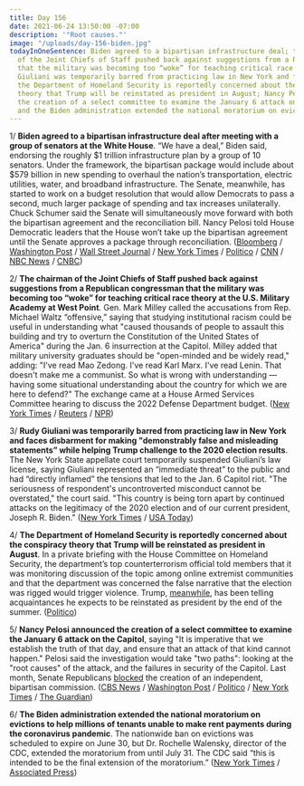 ```yaml
---
title: Day 156
date: 2021-06-24 13:50:00 -07:00
description: '"Root causes."'
image: "/uploads/day-156-biden.jpg"
todayInOneSentence: Biden agreed to a bipartisan infrastructure deal; the chairman
  of the Joint Chiefs of Staff pushed back against suggestions from a Republican congressman
  that the military was becoming too “woke” for teaching critical race theory; Rudy
  Giuliani was temporarily barred from practicing law in New York and faces disbarment;
  the Department of Homeland Security is reportedly concerned about the conspiracy
  theory that Trump will be reinstated as president in August; Nancy Pelosi announced
  the creation of a select committee to examine the January 6 attack on the Capitol;
  and the Biden administration extended the national moratorium on evictions.
---
```


1/ **Biden agreed to a bipartisan infrastructure deal after meeting with a group of senators at the White House**. “We have a deal,” Biden said, endorsing the roughly $1 trillion infrastructure plan by a group of 10 senators. Under the framework, the bipartisan package would include about $579 billion in new spending to overhaul the nation’s transportation, electric utilities, water, and broadband infrastructure. The Senate, meanwhile, has started to work on a budget resolution that would allow Democrats to pass a second, much larger package of spending and tax increases unilaterally. Chuck Schumer said the Senate will simultaneously move forward with both the bipartisan agreement and the reconciliation bill. Nancy Pelosi told House Democratic leaders that the House won’t take up the bipartisan agreement until the Senate approves a package through reconciliation. ([Bloomberg](https://www.bloomberg.com/news/articles/2021-06-24/biden-s-push-for-infrastructure-deal-closer-to-senate-goal-line?srnd=premium&sref=MIBMEEoj) / [Washington Post](https://www.washingtonpost.com/politics/bipartisan-group-of-senators-to-meet-with-biden-at-white-house-to-try-to-finalize-infrastructure-deal/2021/06/24/6710e90c-d4e9-11eb-ae54-515e2f63d37d_story.html) / [Wall Street Journal](https://www.wsj.com/articles/biden-senators-agree-to-roughly-1-trillion-infrastructure-plan-11624553972?mod=hp_lead_pos1) / [New York Times](https://www.nytimes.com/live/2021/06/24/us/joe-biden-news/biden-infrastruture) / [Politico](https://www.politico.com/news/2021/06/24/biden-meeting-senate-bipartisan-infrastructure-talks-495941) / [CNN](https://www.cnn.com/2021/06/24/politics/biden-infrastructure-meeting-senators/) / [NBC News](https://www.nbcnews.com/politics/congress/we-have-deal-biden-announces-bipartisan-infrastructure-agreement-n1272284) / [CNBC](https://www.cnbc.com/2021/06/24/infrastructure-deal-talks-biden-invites-bipartisan-senators-to-white-house.html))

2/ **The chairman of the Joint Chiefs of Staff pushed back against suggestions from a Republican congressman that the military was becoming too “woke” for teaching critical race theory at the U.S. Military Academy at West Point**. Gen. Mark Milley called the accusations from Rep. Michael Waltz “offensive,” saying that studying institutional racism could be useful in understanding what "caused thousands of people to assault this building and try to overturn the Constitution of the United States of America" during the Jan. 6 insurrection at the Capitol. Milley added that military university graduates should be "open-minded and be widely read," adding: "I've read Mao Zedong. I've read Karl Marx. I've read Lenin. That doesn't make me a communist. So what is wrong with understanding — having some situational understanding about the country for which we are here to defend?" The exchange came at a House Armed Services Committee hearing to discuss the 2022 Defense Department budget. ([New York Times](https://www.nytimes.com/2021/06/23/us/politics/milley-critical-race-theory-military.html) / [Reuters](https://www.reuters.com/world/us/top-us-general-hits-back-right-wing-uproar-over-racism-teachings-2021-06-23/) / [NPR](https://www.npr.org/2021/06/23/1009592838/top-general-defends-studying-critical-race-theory-in-the-military))

3/ **Rudy Giuliani was temporarily barred from practicing law in New York and faces disbarment for making "demonstrably false and misleading statements” while helping Trump challenge to the 2020 election results**. The New York State appellate court temporarily suspended  Giuliani’s law license, saying Giuliani represented an “immediate threat” to the public and had “directly inflamed” the tensions that led to the Jan. 6 Capitol riot. "The seriousness of respondent's uncontroverted misconduct cannot be overstated," the court said. "This country is being torn apart by continued attacks on the legitimacy of the 2020 election and of our current president, Joseph R. Biden." ([New York Times](https://www.nytimes.com/2021/06/24/nyregion/giuliani-law-license-suspended-trump.html) / [USA Today](https://www.usatoday.com/story/news/politics/2021/06/24/rudy-giuliani-suspended-practicing-law-false-claims-trump/5335774001/))

4/ **The Department of Homeland Security is reportedly concerned about the conspiracy theory that Trump will be reinstated as president in August**. In a private briefing with the House Committee on Homeland Security, the department’s top counterterrorism official told members that it was monitoring discussion of the topic among online extremist communities and that the department was concerned the false narrative that the election was rigged would trigger violence. Trump, [meanwhile](https://whatthefuckjusthappenedtoday.com/2021/06/01/day-133/#8-trump-has-reportedly-been-telling), has been telling acquaintances he expects to be reinstated as president by the end of the summer. ([Politico](https://www.politico.com/news/2021/06/24/dhs-concerned-trump-reinstatement-496050))

5/ **Nancy Pelosi announced the creation of a select committee to examine the January 6 attack on the Capitol**, saying "It is imperative that we establish the truth of that day, and ensure that an attack of that kind cannot happen." Pelosi said the investigation would take "two paths": looking at the "root causes" of the attack, and the failures in security of the Capitol. Last month, Senate Republicans [blocked](https://whatthefuckjusthappenedtoday.com/2021/05/28/day-129/#1-senate-republicans-blocked-the-cre) the creation of an independent, bipartisan commission. ([CBS News](https://www.cbsnews.com/news/pelosi-january-6-select-committee/) / [Washington Post](https://www.washingtonpost.com/politics/pelosi-announces-a-select-committee-will-investigate-the-jan-6-attack-on-the-capitol-by-a-pro-trump-mob/2021/06/24/55497282-d4f5-11eb-ae54-515e2f63d37d_story.html) / [Politico](https://www.politico.com/news/2021/06/24/pelosi-announces-select-committee-will-investigate-jan-6-attack-495952) / [New York Times](https://www.nytimes.com/2021/06/24/us/politics/pelosi-select-committee-jan-6-capitol.html) / [The Guardian](https://www.theguardian.com/us-news/2021/jun/24/house-democrats-justice-department-shadow-operation-investigation))

6/ **The Biden administration extended the national moratorium on evictions to help millions of tenants unable to make rent payments during the coronavirus pandemic**. The nationwide ban on evictions was scheduled to expire on June 30, but Dr. Rochelle Walensky, director of the CDC, extended the moratorium from until July 31. The CDC said “this is intended to be the final extension of the moratorium.” ([New York Times](https://www.nytimes.com/2021/06/23/us/politics/cdc-eviction-moratorium-extended.html) / [Associated Press](https://apnews.com/article/eviction-ban-extended-biden-coronavirus-9e7c4dc97c49cbb42a1ecb55b06e3b4c))